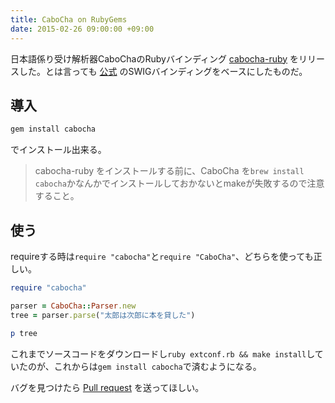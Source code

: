 ```yaml
---
title: CaboCha on RubyGems
date: 2015-02-26 09:00:00 +09:00
---
```


日本語係り受け解析器CaboChaのRubyバインディング [cabocha-ruby](https://github.com/uetchy/cabocha-ruby) をリリースした。とは言っても [公式](https://code.google.com/p/cabocha/) のSWIGバインディングをベースにしたものだ。

## 導入

```bash
gem install cabocha
```

でインストール出来る。
> cabocha-ruby をインストールする前に、CaboCha を`brew install cabocha`かなんかでインストールしておかないとmakeが失敗するので注意すること。

## 使う

requireする時は`require "cabocha"`と`require "CaboCha"`、どちらを使っても正しい。

```ruby
require "cabocha"

parser = CaboCha::Parser.new
tree = parser.parse("太郎は次郎に本を貸した")

p tree
```

これまでソースコードをダウンロードし`ruby extconf.rb && make install`していたのが、これからは`gem install cabocha`で済むようになる。

バグを見つけたら [Pull request](https://github.com/uetchy/cabocha-ruby/pulls) を送ってほしい。
